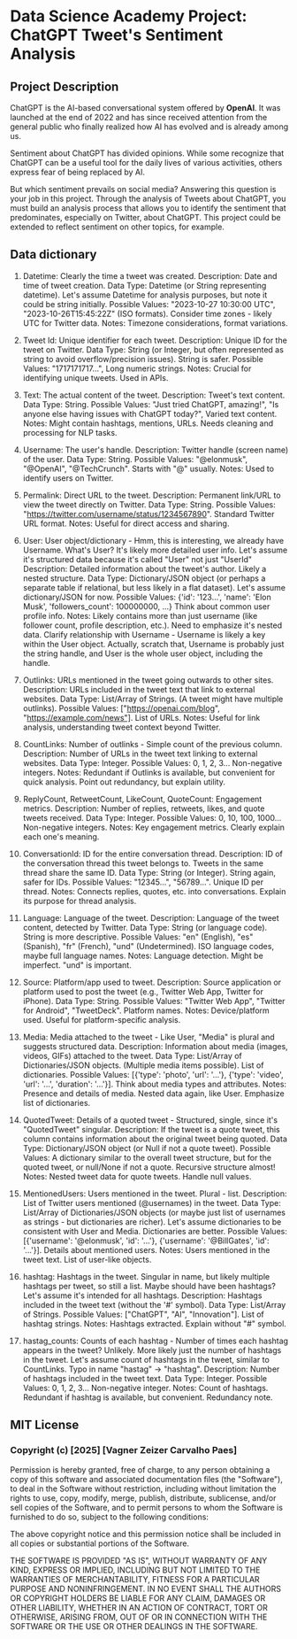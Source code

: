 # Data Science Academy Project: ChatGPT Tweet's Sentiment Analysis

## Project Description

ChatGPT is the AI-based conversational system offered by **OpenAI**. It was launched at the end of 2022 and has since received attention from the general public who finally realized how AI has evolved and is already among us.

Sentiment about ChatGPT has divided opinions. While some recognize that ChatGPT can be a useful tool for the daily lives of various activities, others express fear of being replaced by AI.

But which sentiment prevails on social media? Answering this question is your job in this project. Through the analysis of Tweets about ChatGPT, you must build an analysis process that allows you to identify the sentiment that predominates, especially on Twitter, about ChatGPT. This project could be extended to reflect sentiment on other topics, for example.

## Data dictionary

1. Datetime:  Clearly the time a tweet was created.
Description: Date and time of tweet creation.
Data Type: Datetime (or String representing datetime). Let's assume Datetime for analysis purposes, but note it could be string initially.
Possible Values: "2023-10-27 10:30:00 UTC", "2023-10-26T15:45:22Z" (ISO formats). Consider time zones - likely UTC for Twitter data.
Notes: Timezone considerations, format variations.

2. Tweet Id: Unique identifier for each tweet.
Description: Unique ID for the tweet on Twitter.
Data Type: String (or Integer, but often represented as string to avoid overflow/precision issues). String is safer.
Possible Values: "1717171717...", Long numeric strings.
Notes: Crucial for identifying unique tweets. Used in APIs.

3. Text:  The actual content of the tweet.
Description: Tweet's text content.
Data Type: String.
Possible Values: "Just tried ChatGPT, amazing!", "Is anyone else having issues with ChatGPT today?", Varied text content.
Notes: Might contain hashtags, mentions, URLs. Needs cleaning and processing for NLP tasks.

4. Username:  The user's handle.
Description: Twitter handle (screen name) of the user.
Data Type: String.
Possible Values: "@elonmusk", "@OpenAI", "@TechCrunch". Starts with "@" usually.
Notes: Used to identify users on Twitter.

5. Permalink: Direct URL to the tweet.
Description: Permanent link/URL to view the tweet directly on Twitter.
Data Type: String.
Possible Values: "https://twitter.com/username/status/1234567890". Standard Twitter URL format.
Notes: Useful for direct access and sharing.

6. User:  User object/dictionary - Hmm, this is interesting, we already have Username. What's User?  It's likely more detailed user info. Let's assume it's structured data because it's called "User" not just "UserId"
Description: Detailed information about the tweet's author. Likely a nested structure.
Data Type: Dictionary/JSON object (or perhaps a separate table if relational, but less likely in a flat dataset). Let's assume dictionary/JSON for now.
Possible Values: {'id': '123...', 'name': 'Elon Musk', 'followers_count': 100000000, ...} Think about common user profile info.
Notes: Likely contains more than just username (like follower count, profile description, etc.). Need to emphasize it's nested data. Clarify relationship with Username - Username is likely a key within the User object. Actually, scratch that, Username is probably just the string handle, and User is the whole user object, including the handle.

7. Outlinks: URLs mentioned in the tweet going outwards to other sites.
Description: URLs included in the tweet text that link to external websites.
Data Type: List/Array of Strings. (A tweet might have multiple outlinks).
Possible Values: ["https://openai.com/blog", "https://example.com/news"]. List of URLs.
Notes: Useful for link analysis, understanding tweet context beyond Twitter.

8. CountLinks: Number of outlinks - Simple count of the previous column.
Description: Number of URLs in the tweet text linking to external websites.
Data Type: Integer.
Possible Values: 0, 1, 2, 3... Non-negative integers.
Notes: Redundant if Outlinks is available, but convenient for quick analysis. Point out redundancy, but explain utility.

9. ReplyCount, RetweetCount, LikeCount, QuoteCount:  Engagement metrics.
Description: Number of replies, retweets, likes, and quote tweets received.
Data Type: Integer.
Possible Values: 0, 10, 100, 1000... Non-negative integers.
Notes: Key engagement metrics. Clearly explain each one's meaning.

10. ConversationId: ID for the entire conversation thread.
Description: ID of the conversation thread this tweet belongs to. Tweets in the same thread share the same ID.
Data Type: String (or Integer). String again, safer for IDs.
Possible Values: "12345...", "56789...". Unique ID per thread.
Notes: Connects replies, quotes, etc. into conversations. Explain its purpose for thread analysis.

11. Language:  Language of the tweet.
Description: Language of the tweet content, detected by Twitter.
Data Type: String (or language code). String is more descriptive.
Possible Values: "en" (English), "es" (Spanish), "fr" (French), "und" (Undetermined). ISO language codes, maybe full language names.
Notes: Language detection. Might be imperfect. "und" is important.

12. Source: Platform/app used to tweet.
Description: Source application or platform used to post the tweet (e.g., Twitter Web App, Twitter for iPhone).
Data Type: String.
Possible Values: "Twitter Web App", "Twitter for Android", "TweetDeck". Platform names.
Notes: Device/platform used. Useful for platform-specific analysis.

13. Media: Media attached to the tweet - Like User, "Media" is plural and suggests structured data.
Description: Information about media (images, videos, GIFs) attached to the tweet.
Data Type: List/Array of Dictionaries/JSON objects. (Multiple media items possible). List of dictionaries.
Possible Values: [{'type': 'photo', 'url': '...'}, {'type': 'video', 'url': '...', 'duration': '...'}]. Think about media types and attributes.
Notes: Presence and details of media. Nested data again, like User. Emphasize list of dictionaries.

14. QuotedTweet:  Details of a quoted tweet - Structured, single, since it's "QuotedTweet" singular.
Description: If the tweet is a quote tweet, this column contains information about the original tweet being quoted.
Data Type: Dictionary/JSON object (or Null if not a quote tweet).
Possible Values: A dictionary similar to the overall tweet structure, but for the quoted tweet, or null/None if not a quote. Recursive structure almost!
Notes: Nested tweet data for quote tweets. Handle null values.

15. MentionedUsers: Users mentioned in the tweet. Plural - list.
Description: List of Twitter users mentioned (@usernames) in the tweet.
Data Type: List/Array of Dictionaries/JSON objects (or maybe just list of usernames as strings - but dictionaries are richer). Let's assume dictionaries to be consistent with User and Media. Dictionaries are better.
Possible Values: [{'username': '@elonmusk', 'id': '...'}, {'username': '@BillGates', 'id': '...'}]. Details about mentioned users.
Notes: Users mentioned in the tweet text. List of user-like objects.

16. hashtag: Hashtags in the tweet. Singular in name, but likely multiple hashtags per tweet, so still a list.  Maybe should have been hashtags? Let's assume it's intended for all hashtags.
Description: Hashtags included in the tweet text (without the '#' symbol).
Data Type: List/Array of Strings.
Possible Values: ["ChatGPT", "AI", "Innovation"]. List of hashtag strings.
Notes: Hashtags extracted. Explain without "#" symbol.

17. hastag_counts:  Counts of each hashtag - Number of times each hashtag appears in the tweet?  Unlikely. More likely just the number of hashtags in the tweet.  Let's assume count of hashtags in the tweet, similar to CountLinks.  Typo in name "hastag" -> "hashtag".
Description: Number of hashtags included in the tweet text.
Data Type: Integer.
Possible Values: 0, 1, 2, 3... Non-negative integer.
Notes: Count of hashtags. Redundant if hashtag is available, but convenient. Redundancy note.










## MIT License

### Copyright (c) [2025] [Vagner Zeizer Carvalho Paes]

Permission is hereby granted, free of charge, to any person obtaining a copy
of this software and associated documentation files (the "Software"), to deal
in the Software without restriction, including without limitation the rights
to use, copy, modify, merge, publish, distribute, sublicense, and/or sell
copies of the Software, and to permit persons to whom the Software is
furnished to do so, subject to the following conditions:

The above copyright notice and this permission notice shall be included in all
copies or substantial portions of the Software.

THE SOFTWARE IS PROVIDED "AS IS", WITHOUT WARRANTY OF ANY KIND, EXPRESS OR
IMPLIED, INCLUDING BUT NOT LIMITED TO THE WARRANTIES OF MERCHANTABILITY,
FITNESS FOR A PARTICULAR PURPOSE AND NONINFRINGEMENT. IN NO EVENT SHALL THE
AUTHORS OR COPYRIGHT HOLDERS BE LIABLE FOR ANY CLAIM, DAMAGES OR OTHER
LIABILITY, WHETHER IN AN ACTION OF CONTRACT, TORT OR OTHERWISE, ARISING FROM,
OUT OF OR IN CONNECTION WITH THE SOFTWARE OR THE USE OR OTHER DEALINGS IN THE
SOFTWARE.


